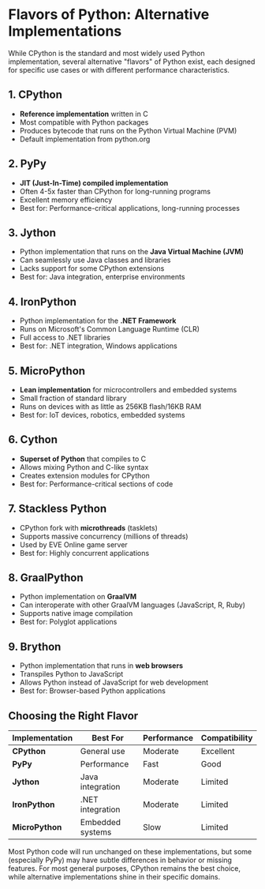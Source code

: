 # Flavors of Python: Alternative Implementations

While CPython is the standard and most widely used Python implementation, several alternative "flavors" of Python exist, each designed for specific use cases or with different performance characteristics.

## 1. CPython
- **Reference implementation** written in C
- Most compatible with Python packages
- Produces bytecode that runs on the Python Virtual Machine (PVM)
- Default implementation from python.org

## 2. PyPy
- **JIT (Just-In-Time) compiled implementation**
- Often 4-5x faster than CPython for long-running programs
- Excellent memory efficiency
- Best for: Performance-critical applications, long-running processes

## 3. Jython
- Python implementation that runs on the **Java Virtual Machine (JVM)**
- Can seamlessly use Java classes and libraries
- Lacks support for some CPython extensions
- Best for: Java integration, enterprise environments

## 4. IronPython
- Python implementation for the **.NET Framework**
- Runs on Microsoft's Common Language Runtime (CLR)
- Full access to .NET libraries
- Best for: .NET integration, Windows applications

## 5. MicroPython
- **Lean implementation** for microcontrollers and embedded systems
- Small fraction of standard library
- Runs on devices with as little as 256KB flash/16KB RAM
- Best for: IoT devices, robotics, embedded systems

## 6. Cython
- **Superset of Python** that compiles to C
- Allows mixing Python and C-like syntax
- Creates extension modules for CPython
- Best for: Performance-critical sections of code

## 7. Stackless Python
- CPython fork with **microthreads** (tasklets)
- Supports massive concurrency (millions of threads)
- Used by EVE Online game server
- Best for: Highly concurrent applications

## 8. GraalPython
- Python implementation on **GraalVM**
- Can interoperate with other GraalVM languages (JavaScript, R, Ruby)
- Supports native image compilation
- Best for: Polyglot applications

## 9. Brython
- Python implementation that runs in **web browsers**
- Transpiles Python to JavaScript
- Allows Python instead of JavaScript for web development
- Best for: Browser-based Python applications

## Choosing the Right Flavor

| Implementation | Best For | Performance | Compatibility |
|----------------|----------|-------------|---------------|
| **CPython** | General use | Moderate | Excellent |
| **PyPy** | Performance | Fast | Good |
| **Jython** | Java integration | Moderate | Limited |
| **IronPython** | .NET integration | Moderate | Limited |
| **MicroPython** | Embedded systems | Slow | Limited |

Most Python code will run unchanged on these implementations, but some (especially PyPy) may have subtle differences in behavior or missing features. For most general purposes, CPython remains the best choice, while alternative implementations shine in their specific domains.
